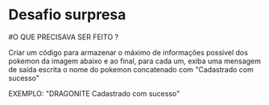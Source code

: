 # Desafio surpresa

#O QUE PRECISAVA SER FEITO ?

Criar um código para armazenar o máximo de informações possível dos pokemon da imagem abaixo e ao final, para cada um, exiba uma mensagem de saída escrita o nome do pokemon concatenado com "Cadastrado com sucesso"


EXEMPLO:
"DRAGONITE Cadastrado com sucesso"
